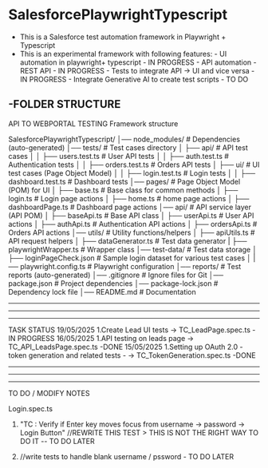 # SalesforcePlaywrightTypescript

- This is a Salesforce test automation framework in Playwright + Typescript
- This is an experimental framework with following features: - UI automation in playwright+ typescript - IN PROGRESS - API automation - REST API - IN PROGRESS - Tests to integrate API -> UI and vice versa - IN PROGRESS - Integrate Generative AI to create test scripts - TO DO

## -FOLDER STRUCTURE

API TO WEBPORTAL TESTING Framework structure

SalesforcePlaywrightTypescript/
│── node_modules/ # Dependencies (auto-generated)
│── tests/ # Test cases directory
│ ├── api/ # API test cases
│ │ ├── users.test.ts # User API tests
│ │ ├── auth.test.ts # Authentication tests
│ │ ├── orders.test.ts # Orders API tests
│ ├── ui/ # UI test cases (Page Object Model)
│ │ ├── login.test.ts # Login tests
│ │ ├── dashboard.test.ts # Dashboard tests
│── pages/ # Page Object Model (POM) for UI
│ ├── base.ts # Base class for common methods
│ ├── login.ts # Login page actions
│ ├── home.ts # home page actions
│ ├── dashboardPage.ts # Dashboard page actions
│── api/ # API service layer (API POM)
│ ├── baseApi.ts # Base API class
│ ├── userApi.ts # User API actions
│ ├── authApi.ts # Authentication API actions
│ ├── ordersApi.ts # Orders API actions
│── utils/ # Utility functions/helpers
│ ├── apiUtils.ts # API request helpers
│ ├── dataGenerator.ts # Test data generator
| ├── playwrightWrapper.ts # Wrapper class
│── test-data/ # Test data storage
│ ├── loginPageCheck.json # Sample login dataset for various test cases
│
|── playwright.config.ts # Playwright configuration
│── reports/ # Test reports (auto-generated)
│── .gitignore # Ignore files for Git
│── package.json # Project dependencies
│── package-lock.json # Dependency lock file
│── README.md # Documentation

---

---

---

TASK STATUS
19/05/2025 1.Create Lead UI tests -> TC_LeadPage.spec.ts - IN PROGRESS
16/05/2025 1.API testing on leads page -> TC_API_LeadsPage.spec.ts -DONE
15/05/2025 1.Setting up OAuth 2.0 - token generation and related tests - -> TC_TokenGeneration.spec.ts -DONE

---

---

---

TO DO / MODIFY NOTES

Login.spec.ts

1.  "TC : Verify if Enter key moves focus from username -> password -> Login Button"
    //REWRITE THIS TEST > THIS IS NOT THE RIGHT WAY TO DO IT -- TO DO LATER

2.  //write tests to handle blank username / pssword - TO DO LATER
